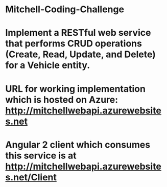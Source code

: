 # Mitchell-Coding-Challenge
# Implement a RESTful web service that performs CRUD operations (Create, Read, Update, and Delete) for a Vehicle entity.
# URL for working implementation which is hosted on Azure: http://mitchellwebapi.azurewebsites.net
# Angular 2 client which consumes this service is at http://mitchellwebapi.azurewebsites.net/Client
